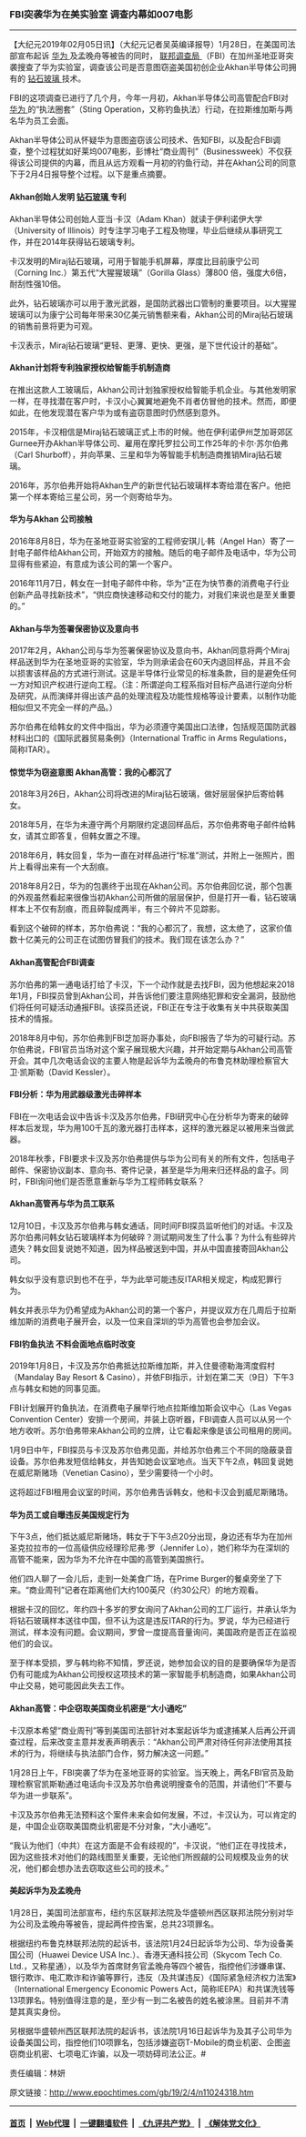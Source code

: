 ### FBI突袭华为在美实验室 调查内幕如007电影
------------------------

<p>
 【大纪元2019年02月05日讯】（大纪元记者吴英编译报导）1月28日，在美国司法部宣布起诉
 <a href="http://www.epochtimes.com/gb/tag/%E5%8D%8E%E4%B8%BA.html">
  华为
 </a>
 及孟晚舟等被告的同时，
 <a href="http://www.epochtimes.com/gb/tag/%E8%81%94%E9%82%A6%E8%B0%83%E6%9F%A5%E5%B1%80.html">
  联邦调查局
 </a>
 （FBI）在加州圣地亚哥突袭搜查了华为实验室，调查该公司是否意图窃盗美国初创企业Akhan半导体公司拥有的
 <a href="http://www.epochtimes.com/gb/tag/%E9%92%BB%E7%9F%B3%E7%8E%BB%E7%92%83.html">
  钻石玻璃
 </a>
 技术。
</p>
<p>
 FBI的这项调查已进行了几个月，今年一月初，Akhan半导体公司高管配合FBI对
 <a href="http://www.epochtimes.com/gb/tag/%E5%8D%8E%E4%B8%BA.html">
  华为
 </a>
 的“执法圈套”（Sting Operation，又称钓鱼执法）行动，在拉斯维加斯与两名华为员工会面。
</p>
<p>
 Akhan半导体公司从怀疑华为意图盗窃该公司技术、告知FBI，以及配合FBI调查，整个过程犹如好莱坞007电影，彭博社“商业周刊”（Businessweek）不仅获得该公司提供的内幕，而且从远方观看一月初的钓鱼行动，并在Akhan公司的同意下于2月4日报导整个过程。以下是重点摘要。
</p>
<h4>
 Akhan创始人发明
 <a href="http://www.epochtimes.com/gb/tag/%E9%92%BB%E7%9F%B3%E7%8E%BB%E7%92%83.html">
  钻石玻璃
 </a>
 专利
</h4>
<p>
 Akhan半导体公司创始人亚当‧卡汉（Adam Khan）就读于伊利诺伊大学（University of Illinois）时专注学习电子工程及物理，毕业后继续从事研究工作，并在2014年获得钻石玻璃专利。
</p>
<p>
 卡汉发明的Miraj钻石玻璃，可用于智能手机屏幕，厚度比目前康宁公司（Corning Inc.）第五代“大猩猩玻璃”（Gorilla Glass）薄800 倍，强度大6倍，耐刮性强10倍。
</p>
<p>
 此外，钻石玻璃亦可以用于激光武器，是国防武器出口管制的重要项目。以大猩猩玻璃可以为康宁公司每年带来30亿美元销售额来看，Akhan公司的Miraj钻石玻璃的销售前景将更为可观。
</p>
<p>
 卡汉表示，Miraj钻石玻璃“更轻、更薄、更快、更强，是下世代设计的基础”。
</p>
<h4>
 Akhan计划将专利独家授权给智能手机制造商
</h4>
<p>
 在推出这款人工玻璃后，Akhan公司计划独家授权给智能手机企业。与其他发明家一样，在寻找潜在客户时，卡汉小心翼翼地避免不肖者仿冒他的技术。然而，即便如此，在他发现潜在客户华为或有盗窃意图时仍然感到意外。
</p>
<p>
 2015年，卡汉相信是Miraj钻石玻璃正式上市的时候。他在伊利诺伊州芝加哥郊区Gurnee开办Akhan半导体公司、雇用在摩托罗拉公司工作25年的卡尔‧苏尔伯弗（Carl Shurboff），并向苹果、三星和华为等智能手机制造商推销Miraj钻石玻璃。
</p>
<p>
 2016年，苏尔伯弗开始将Akhan生产的新世代钻石玻璃样本寄给潜在客户。他把第一个样本寄给三星公司，另一个则寄给华为。
</p>
<h4>
 <strong>
  华为与Akhan
 </strong>
 <strong>
  公司接触
 </strong>
</h4>
<p>
 2016年8月8日，华为在圣地亚哥实验室的工程师安琪儿‧韩（Angel Han）寄了一封电子邮件给Akhan公司，开始双方的接触。随后的电子邮件及电话中，华为公司显得有些紧迫，有意成为该公司的第一个客户。
</p>
<p>
 2016年11月7日，韩女在一封电子邮件中称，华为“正在为快节奏的消费电子行业创新产品寻找新技术”，“供应商快速移动和交付的能力，对我们来说也是至关重要的。”
</p>
<h4>
 Akhan与华为签署保密协议及意向书
</h4>
<p>
 2017年2月，Akhan公司与华为签署保密协议及意向书，Akhan同意将两个Miraj样品送到华为在圣地亚哥的实验室，华为则承诺会在60天内退回样品，并且不会以损害该样品的方式进行测试。这是半导体行业常见的标准条款，目的是避免任何一方对知识产权进行逆向工程。（注：所谓逆向工程系指对目标产品进行逆向分析及研究，从而演绎并得出该产品的处理流程及功能性规格等设计要素，以制作功能相似但又不完全一样的产品。）
</p>
<p>
 苏尔伯弗在给韩女的文件中指出，华为必须遵守美国出口法律，包括规范国防武器材料出口的《国际武器贸易条例》（International Traffic in Arms Regulations，简称ITAR）。
</p>
<h4>
 惊觉华为窃盗意图 Akhan高管：我的心都沉了
</h4>
<p>
 2018年3月26日，Akhan公司将改进的Miraj钻石玻璃，做好层层保护后寄给韩女。
</p>
<p>
 2018年5月，在华为未遵守两个月期限约定退回样品后，苏尔伯弗寄电子邮件给韩女，请其立即答复，但韩女置之不理。
</p>
<p>
 2018年6月，韩女回复，华为一直在对样品进行“标准”测试，并附上一张照片，图片上看得出来有一个大刮痕。
</p>
<p>
 2018年8月2日，华为的包裹终于出现在Akhan公司。苏尔伯弗回忆说，那个包裹的外观虽然看起来很像当初Akhan公司所做的层层保护，但是打开一看，钻石玻璃样本上不仅有刮痕，而且碎裂成两半，有三个碎片不见踪影。
</p>
<p>
 看到这个破碎的样本，苏尔伯弗说：“我的心都沉了，我想，这太绝了，这家价值数十亿美元的公司正在试图仿冒我们的技术。我们现在该怎么办？”
</p>
<h4>
 Akhan高管配合FBI调查
</h4>
<p>
 苏尔伯弗的第一通电话打给了卡汉，下一个动作就是去找FBI，因为他想起来2018年1月，FBI探员曾到Akhan公司，并告诉他们要注意网络犯罪和安全漏洞，鼓励他们将任何可疑活动通报FBI。该探员还说，FBI正在专注于收集有关中共获取美国技术的情报。
</p>
<p>
 2018年8月中旬，苏尔伯弗到FBI芝加哥办事处，向FBI报告了华为的可疑行动。苏尔伯弗说，FBI官员当场对这个案子展现极大兴趣，并开始定期与Akhan公司高管开会。其中几次电话会议的主要人物是起诉华为孟晚舟的布鲁克林助理检察官大卫‧凯斯勒（David Kessler）。
</p>
<h4>
 FBI分析：华为用武器级激光击碎样本
</h4>
<p>
 FBI在一次电话会议中告诉卡汉及苏尔伯弗，FBI研究中心在分析华为寄来的破碎样本后发现，华为用100千瓦的激光器打击样本，这样的激光器足以被用来当做武器。
</p>
<p>
 2018年秋季，FBI要求卡汉及苏尔伯弗提供与华为公司有关的所有文件，包括电子邮件、保密协议副本、意向书、寄件记录，甚至是华为用来归还样品的盒子。同时，FBI询问他们是否愿意重新与华为工程师韩女联系？
</p>
<h4>
 Akhan高管再与华为员工联系
</h4>
<p>
 12月10日，卡汉及苏尔伯弗与韩女通话，同时间FBI探员监听他们的对话。卡汉及苏尔伯弗问韩女钻石玻璃样本为何破碎？测试期间发生了什么事？为什么有些碎片遗失？韩女回复说她不知道，因为样品被送到中国，并从中国直接寄回Akhan公司。
</p>
<p>
 韩女似乎没有意识到也不在乎，华为此举可能违反ITAR相关规定，构成犯罪行为。
</p>
<p>
 韩女并表示华为仍希望成为Akhan公司的第一个客户，并提议双方在几周后于拉斯维加斯的消费电子展开会，以及一位来自深圳的华为高管也会参加会议。
</p>
<h4>
 FBI钓鱼执法 不料会面地点临时改变
</h4>
<p>
 2019年1月8日，卡汉及苏尔伯弗抵达拉斯维加斯，并入住曼德勒海湾度假村（Mandalay Bay Resort &amp; Casino），并依FBI指示，计划在第二天（9日）下午3点与韩女和她的同事见面。
</p>
<p>
 FBI计划展开钓鱼执法，在消费电子展举行地点拉斯维加斯会议中心（Las Vegas Convention Center）安排一个房间，并装上窃听器，FBI调查人员可以从另一个地方收听。苏尔伯弗带来Akhan公司的立牌，让它看起来像是该公司租用的房间。
</p>
<p>
 1月9日中午，FBI探员与卡汉及苏尔伯弗见面，并给苏尔伯弗三个不同的隐蔽录音设备。苏尔伯弗发短信给韩女，并告知她会议室地点。当天下午2点，韩回复说她在威尼斯赌场（Venetian Casino），至少需要待一个小时。
</p>
<p>
 这将超过FBI租用会议室的时间，苏尔伯弗告诉韩女，他和卡汉会到威尼斯赌场。
</p>
<h4>
 华为员工或自曝违反美国规定行为
</h4>
<p>
 下午3点，他们抵达威尼斯赌场，韩女于下午3点20分出现，身边还有华为在加州圣克拉拉市的一位高级供应经理珍尼弗‧罗（Jennifer Lo），她们称华为在深圳的高管不能来，因为华为不允许在中国的高管到美国旅行。
</p>
<p>
 他们四人聊了一会儿后，走到一处美食广场，在Prime Burger的餐桌旁坐了下来。“商业周刊”记者在距离他们大约100英尺（约30公尺）的地方观看。
</p>
<p>
 根据卡汉的回忆，年约四十多岁的罗女询问了Akhan公司的工厂运行，并承认华为将钻石玻璃样本送往中国，但不认为这是违反ITAR的行为。罗说，华为已经进行测试，样本没有问题。会议期间，罗曾一度提高音量询问，美国政府是否正在监视他们的会议。
</p>
<p>
 至于样本受损，罗与韩均称不知情，罗还说，她参加会议的目的是要确保华为是否仍有可能成为Akhan公司授权这项技术的第一家智能手机制造商，如果Akhan公司中止交易，她可能因此失去工作。
</p>
<h4>
 Akhan高管：中企窃取美国商业机密是“大小通吃”
</h4>
<p>
 卡汉原本希望“商业周刊”等到美国司法部针对本案起诉华为或逮捕某人后再公开调查过程，后来改变主意并发表声明表示：“Akhan公司严肃对待任何非法使用其技术的行为，将继续与执法部门合作，努力解决这一问题。”
</p>
<p>
 1月28日上午，FBI突袭了华为在圣地亚哥的实验室。当天晚上，两名FBI官员及助理检察官凯斯勒通过电话向卡汉及苏尔伯弗说明搜查令的范围，并请他们“不要与华为进一步联系”。
</p>
<p>
 卡汉及苏尔伯弗无法预料这个案件未来会如何发展，不过，卡汉认为，可以肯定的是，中国企业窃取美国商业机密是不分对象，“大小通吃”。
</p>
<p>
 “我认为他们（中共）在这方面是不会有歧视的”，卡汉说，“他们正在寻找技术，因为这些技术对他们的路线图至关重要，无论他们所觊觎的公司规模及业务的状况，他们都会想办法去窃取这些公司的技术。”
</p>
<h4>
 美起诉华为及孟晚舟
</h4>
<p>
 1月28日，美国司法部宣布，纽约东区联邦法院及华盛顿州西区联邦法院分别对华为公司及孟晚舟等被告，提起两件控告案，总共23项罪名。
</p>
<p>
 根据纽约布鲁克林联邦法院的起诉书，该法院1月24日起诉华为公司、华为设备美国公司（Huawei Device USA Inc.）、香港天通科技公司（Skycom Tech Co. Ltd.，又称星通），以及华为首席财务官孟晚舟等四个被告，指控他们涉嫌串谋、银行欺诈、电汇欺诈和诈骗等罪行，违反（及共谋违反）《国际紧急经济权力法案》（International Emergency Economic Powers Act，简称IEEPA）和共谋洗钱等13项罪名。特别值得注意的是，至少有一到二名被告的姓名被涂黑。目前并不清楚其真实身份。
</p>
<p>
 另根据华盛顿州西区联邦法院的起诉书，该法院1月16日起诉华为及其子公司华为设备美国公司，指控他们10项罪名，包括涉嫌盗窃T-Mobile的商业机密、企图盗窃商业机密、七项电汇诈骗，以及一项妨碍司法公正。#
</p>
<p>
 责任编辑：林妍
</p>
<p>
</p>

原文链接：http://www.epochtimes.com/gb/19/2/4/n11024318.htm


------------------------
#### [首页](https://github.com/gfw-breaker/banned-news/blob/master/README.md) &nbsp;|&nbsp; [Web代理](https://github.com/labour-camp/helloworld) &nbsp;|&nbsp; [一键翻墙软件](https://github.com/gfw-breaker/nogfw/blob/master/README.md) &nbsp;|&nbsp; [《九评共产党》](https://github.com/gfw-breaker/9ping.md/blob/master/README.md#九评之一评共产党是什么) &nbsp;|&nbsp; [《解体党文化》](https://github.com/gfw-breaker/jtdwh.md/blob/master/README.md#绪论)


